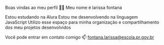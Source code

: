 Boas vindas ao meu perfil 💙💙
Meu nome é larissa fontana

Estou estudando na Alura
Estou me desenvolvendo na linguagem JavaScript
Utilizo esse espaço para minha organização e compartilhamento dos meu projetos desenvolvidos

Você pode entrar em contato comigo 📫
fontana.larissa@escola.pr.gov.br
